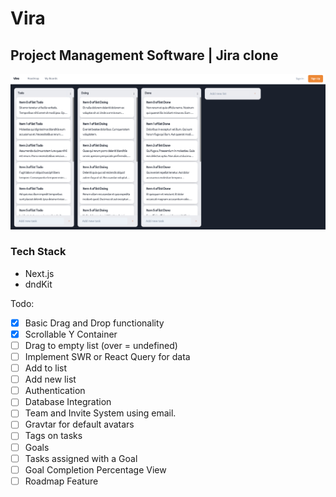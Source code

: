 # Vira

## Project Management Software | Jira clone

![Vira Software Poster](poster.png?raw=true "Vira")

### Tech Stack

- Next.js
- dndKit
<!-- - MongoDB
- Next Auth -->

Todo:

- [x] Basic Drag and Drop functionality
- [x] Scrollable Y Container
- [ ] Drag to empty list (over = undefined)
- [ ] Implement SWR or React Query for data
- [ ] Add to list
- [ ] Add new list
- [ ] Authentication
- [ ] Database Integration
- [ ] Team and Invite System using email.
- [ ] Gravtar for default avatars
- [ ] Tags on tasks
- [ ] Goals
- [ ] Tasks assigned with a Goal
- [ ] Goal Completion Percentage View
- [ ] Roadmap Feature
